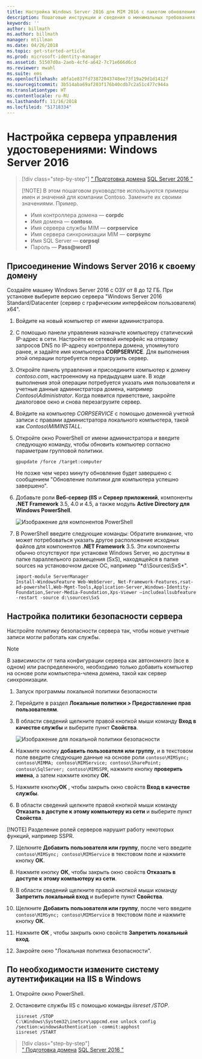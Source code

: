 ```yaml
---
title: Настройка Windows Server 2016 для MIM 2016 с пакетом обновления 1 (SP1) | Документация Майкрософт
description: Пошаговые инструкции и сведения о минимальных требованиях для подготовки Windows Server 2016 к работе с MIM 2016 с пакетом обновления 1 (SP1).
keywords: ''
author: billmath
ms.author: billmath
manager: mtillman
ms.date: 04/26/2018
ms.topic: get-started-article
ms.prod: microsoft-identity-manager
ms.assetid: 51507d0a-2aeb-4cfd-a642-7c71e666d6cd
ms.reviewer: mwahl
ms.suite: ems
ms.openlocfilehash: a0fa1e837fd73872043748ee73f19a29d1d1412f
ms.sourcegitcommit: 3b514aba69af203f176b40cdb7c2a51c477c944a
ms.translationtype: HT
ms.contentlocale: ru-RU
ms.lasthandoff: 11/16/2018
ms.locfileid: "51718334"
---
```

# <a name="set-up-an-identity-management-server-windows-server-2016"></a>Настройка сервера управления удостоверениями: Windows Server 2016

> [!div class="step-by-step"]
> [" Подготовка домена](preparing-domain.md)
> [SQL Server 2016 "](prepare-server-sql2016.md)
> 
> [!NOTE]
> В этом пошаговом руководстве используются примеры имен и значений для компании Contoso. Замените их своими значениями. Пример.
> - Имя контроллера домена — **corpdc**
> - Имя домена — **contoso**.
> - Имя сервера службы MIM — **corpservice**
> - Имя сервера синхронизации MIM — **corpsync**
> - Имя SQL Server — **corpsql**
> - Пароль — <strong>Pass@word1</strong>

## <a name="join-windows-server-2016-to-your-domain"></a>Присоединение Windows Server 2016 к своему домену

Создайте машину Windows Server 2016 с ОЗУ от 8 до 12 ГБ. При установке выберите версию сервера "Windows Server 2016 Standard/Datacenter (сервер с графическим интерфейсом пользователя) x64".

1. Войдите на новый компьютер от имени администратора.

2. С помощью панели управления назначьте компьютеру статический IP-адрес в сети. Настройте ее сетевой интерфейс на отправку запросов DNS по IP-адресу контроллера домена, упомянутого ранее, и задайте имя компьютера **CORPSERVICE**.  Для выполнения этой операции потребуется перезагрузить сервер.

3. Откройте панель управления и присоедините компьютер к домену *contoso.com*, настроенному на предыдущем шаге.  В ходе выполнения этой операции потребуется указать имя пользователя и учетные данные администратора домена, например *Contoso\Administrator*.  Когда появится приветствие, закройте диалоговое окно и снова перезагрузите сервер.

4. Войдите на компьютер *CORPSERVICE* с помощью доменной учетной записи с правами администратора локального компьютера, такой как *Contoso\MIMINSTALL*.


5. Откройте окно PowerShell от имени администратора и введите следующую команду, чтобы обновить компьютер согласно параметрам групповой политики.

    ```
    gpupdate /force /target:computer
    ```

    Не позже чем через минуту обновление будет завершено с сообщением "Обновление политики для компьютера успешно завершено".

6. Добавьте роли **Веб-сервер (IIS** и **Сервер приложений**, компоненты **.NET Framework** 3.5, 4.0 и 4.5, а также модуль **Active Directory для Windows PowerShell**.

    ![Изображение для компонентов PowerShell](media/MIM-DeployWS2.png)

7. В PowerShell введите следующие команды: Обратите внимание, что может потребоваться указать другое расположение исходных файлов для компонентов **.NET Framework** 3.5. Эти компоненты обычно отсутствуют при установке Windows Server, но доступны в папке параллельного размещения (SxS), находящейся в папке sources на установочном диске ОС, например "\*d:\Sources\SxS\*".

    ```
    import-module ServerManager
    Install-WindowsFeature Web-WebServer, Net-Framework-Features,rsat-ad-powershell,Web-Mgmt-Tools,Application-Server,Windows-Identity-Foundation,Server-Media-Foundation,Xps-Viewer –includeallsubfeature -restart -source d:\sources\SxS
    ```

## <a name="configure-the-server-security-policy"></a>Настройка политики безопасности сервера

Настройте политику безопасности сервера так, чтобы новые учетные записи могли работать как службы.
> [!NOTE] 
> В зависимости от типа конфигурации сервера как автономного (все в одном) или распределенного, необходимо только добавить компьютер на основе роли компьютера-члена домена, такой как сервер синхронизации. 

1. Запуск программы локальной политики безопасности

2. Перейдите в раздел **Локальные политики > Предоставление прав пользователям**.

3. В области сведений щелкните правой кнопкой мыши команду **Вход в качестве службы** и выберите пункт **Свойства**.

    ![Изображение для локальной политики безопасности](media/MIM-DeployWS3.png)

4. Нажмите кнопку **добавить пользователя или группу**, и в текстовом поле введите следующие данные на основе роли `contoso\MIMSync; contoso\MIMMA; contoso\MIMService; contoso\SharePoint; contoso\SqlServer; contoso\MIMSSPR`, нажмите кнопку **проверить имена**, а затем нажмите кнопку **ОК**.

5. Нажмите кнопку**ОК** , чтобы закрыть окно свойств **Вход в качестве службы**.

6.  В области сведений щелкните правой кнопкой мыши команду **Отказать в доступе к этому компьютеру из сети** и выберите пункт **Свойства**.

[!NOTE] Разделение ролей серверов нарушит работу некоторых функций, например SSPR.

7. Щелкните **Добавить пользователя или группу**, после чего введите `contoso\MIMSync; contoso\MIMService` в текстовом поле и нажмите кнопку **ОК**.

8. Нажмите кнопку **ОК**, чтобы закрыть окно свойств **Отказать в доступе к этому компьютеру из сети**.

9. В области сведений щелкните правой кнопкой мыши команду **Запретить локальный вход** и выберите пункт **Свойства**.

10. Щелкните **Добавить пользователя или группу**, после чего введите `contoso\MIMSync; contoso\MIMService` в текстовом поле и нажмите кнопку **ОК**.

11. Нажмите **ОК** , чтобы закрыть окно свойств **Запретить локальный вход**.

12. Закройте окно "Локальная политика безопасности".


## <a name="change-the-iis-windows-authentication-mode-if-needed"></a>По необходимости измените систему аутентификации на IIS в Windows

1.  Откройте окно PowerShell.

2.  Остановите службы IIS с помощью команды *iisreset /STOP*.

    ```
    iisreset /STOP
    C:\Windows\System32\inetsrv\appcmd.exe unlock config /section:windowsAuthentication -commit:apphost
    iisreset /START
    ```

> [!div class="step-by-step"]  
> [" Подготовка домена](preparing-domain.md)
> [SQL Server 2016 "](prepare-server-sql2016.md)
